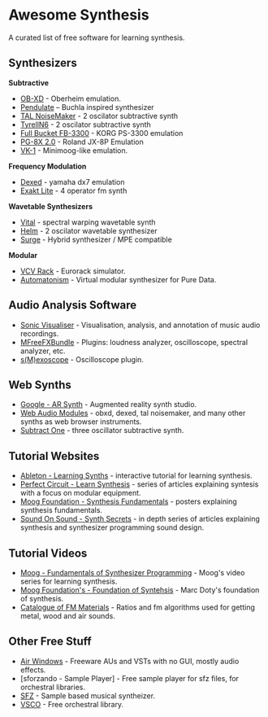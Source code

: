 # Awesome Synthesis
A curated list of free software for learning synthesis.

## Synthesizers
**Subtractive**
- [OB-XD](https://www.discodsp.com/obxd/) - Oberheim emulation.
- [Pendulate](https://www.eventideaudio.com/promo/pendulate) – Buchla inspired synthesizer
- [TAL NoiseMaker](https://tal-software.com/products/tal-noisemaker) - 2 oscilator subtractive synth
- [TyrellN6](https://u-he.com/products/tyrelln6/) - 2 oscilator subtractive synth
- [Full Bucket FB-3300](https://www.fullbucket.de/music/fb3300.html) - KORG PS-3300 emulation
- [PG-8X 2.0](https://sites.google.com/site/mlvst0/) - Roland JX-8P Emulation
- [VK-1](https://blamsoft.com/vst/vk-1-viking-synthesizer/) - Minimoog-like emulation.

**Frequency Modulation**
- [Dexed](https://github.com/asb2m10/dexed) - yamaha dx7 emulation
- [Exakt Lite](https://www.sonicbits.com/exakt-lite.html) - 4 operator fm synth

**Wavetable Synthesizers**
- [Vital](https://vital.audio/) - spectral warping wavetable synth
- [Helm](https://tytel.org/helm/) - 2 oscilator wavetable synthesizer
- [Surge](https://surge-synthesizer.github.io/) - Hybrid synthesizer / MPE compatible

**Modular**
- [VCV Rack](https://vcvrack.com/) - Eurorack simulator.
- [Automatonism](https://www.automatonism.com/) - Virtual modular synthesizer for Pure Data.

## Audio Analysis Software
- [Sonic Visualiser](https://sonicvisualiser.org/) - Visualisation, analysis, and annotation of music audio recordings.
- [MFreeFXBundle](https://meldaproduction.com/MFreeFxBundle) - Plugins: loudness analyzer, oscilloscope, spectral analyzer, etc.
- [s(M)exoscope](http://armandomontanez.com/smexoscope/) - Oscilloscope plugin.

## Web Synths
- [Google - AR Synth](https://artsandculture.google.com/story/7AUBadCIL5Tnow) - Augmented reality synth studio.
- [Web Audio Modules](https://www.webaudiomodules.org/wamsynths/) - obxd, dexed, tal noisemaker, and many other synths as web browser instruments.
- [Subtract One](https://subtract.one/) - three oscillator subtractive synth.

## Tutorial Websites
- [Ableton - Learning Synths](https://learningsynths.ableton.com/) - interactive tutorial for learning synthesis.
- [Perfect Circuit - Learn Synthesis](https://www.perfectcircuit.com/signal/learn-synthesis) - series of articles explaining syntesis with a focus on modular equipment.
- [Moog Foundation - Synthesis Fundamentals](https://moogfoundation.org/learning-synthesis/synthesis-fundamentals/) - posters explaining synthesis fundamentals.
- [Sound On Sound - Synth Secrets](https://www.soundonsound.com/series/synth-secrets) - in depth series of articles explaining synthesis and synthesizer programming sound design.

## Tutorial Videos
- [Moog - Fundamentals of Synthesizer Programming](https://youtube.com/playlist?list=PL59F85FF6EE33EFD2) - Moog's video series for learning synthesis.
- [Moog Foundation's - Foundation of Syntehsis](https://youtube.com/playlist?list=PLWA7SlW2OIchLnATNl217Na7WhGmx9RK5) - Marc Doty's foundation of synthesis.
- [Catalogue of FM Materials](https://youtube.com/playlist?list=PLq3MZ5erDgCS-oD50DMwNxRyL2B3Er6lB) - Ratios and fm algorithms used for getting metal, wood and air sounds.

## Other Free Stuff
- [Air Windows](http://www.airwindows.com/) - Freeware AUs and VSTs with no GUI, mostly audio effects.
- [sforzando - Sample Player] - Free sample player for sfz files, for orchestral libraries.
- [SFZ](https://sfz.tools/sfizz/downloads) - Sample based musical syntheizer.
- [VSCO](https://vis.versilstudios.com/vsco-community.html) - Free orchestral library.
